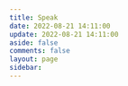 ```yaml
---
title: Speak
date: 2022-08-21 14:11:00
update: 2022-08-21 14:11:00
aside: false
comments: false
layout: page
sidebar: 
---
```

<div id="bbtalk"></div>
<!-- 引用 bbtalk -->
<script src="https://cdn.jsdelivr.net/npm/bbtalk@0.1.5/dist/bbtalk.min.js"></script>
<script>
bbtalk.init({
  appId: "G2nZUf98HxDS9B60S4UBEbCp-MdYXbMMI",
  appKey: "JEzhsr4q58tCg0MOQJli3Pu4",
  serverURLs: 'https://bbtalk.wyblog1.tk'// 引入自己绑定的leancloud域名
})
</script>
